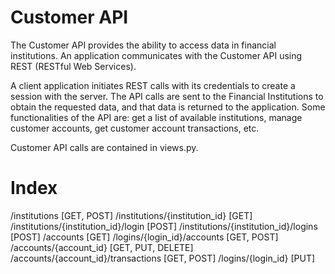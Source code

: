 
# Customer API
 
The Customer API provides the ability to access data in financial institutions. An application communicates with the Customer API using REST (RESTful Web Services).

A client application initiates REST calls with its credentials to create a session with the server. The API calls are sent to the Financial Institutions to obtain the requested data, and that data is returned to the application. Some functionalities of the API are: get a list of available institutions, manage customer accounts, get customer account transactions, etc.

Customer API calls are contained in views.py.

# Index

/institutions [GET, POST] 
/institutions/{institution_id} [GET]
/institutions/{institution_id}/login [POST]
/institutions/{institution_id}/logins [POST]
/accounts [GET]
/logins/{login_id}/accounts [GET, POST]
/accounts/{account_id} [GET, PUT, DELETE]
/accounts/{account_id}/transactions [GET, POST]
/logins/{login_id} [PUT] 
